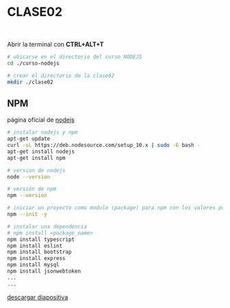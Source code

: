 # CLASE02
<br>

Abrir la terminal con <strong>CTRL+ALT+T</strong>

```sh
# ubicarse en el directorio del curso NODEJS
cd ./curso-nodejs

# crear el directorio de la clase02
mkdir ./clase02
```
## NPM 
página oficial de [nodejs](https://nodejs.org)
```sh
# instalar nodejs y npm
apt-get update
curl -sL https://deb.nodesource.com/setup_10.x | sudo -E bash -
apt-get install nodejs
apt-get install npm

# version de nodejs
node --version

# versión de npm
npm --version

# iniciar un proyecto como modulo (package) para npm con los valores por defecto
npm --init -y

# instalar una dependencia
# npm install <package_name>
npm install typescript
npm install eslint
npm install bootstrap
npm install express
npm install mysql
npm install jsonwebtoken
...
...

```


[descargar diapositiva](https://drive.google.com/open?id=1Z9ogVm5Qew_xoPi2h7aaaJ797HIPCEbW)